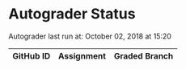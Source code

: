 # Autograder Status
Autograder last run at: October 02, 2018 at 15:20

| GitHub ID | Assignment | Graded Branch |
|-----------|------------|---------------|
